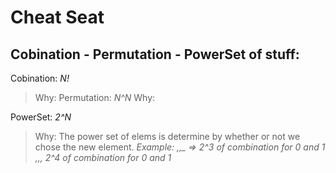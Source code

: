 # Cheat Seat

## Cobination - Permutation - PowerSet of stuff:
Cobination: *N!*
> Why: 
Permutation: *N^N*
> Why:

PowerSet: *2^N*
>Why: The power set of elems is determine by whether or not we chose the new element.
*Example: _,_,_ => 2^3 of combination for 0 and 1
	  _,_,_,_ 2^4 of combination for 0 and 1*



